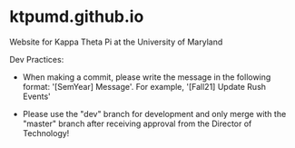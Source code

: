 # ktpumd.github.io

Website for Kappa Theta Pi at the University of Maryland

Dev Practices:

- When making a commit, please write the message in the following format: '[SemYear] Message'. For example, '[Fall21] Update Rush Events'

- Please use the "dev" branch for development and only merge with the "master" branch after receiving approval from the Director of Technology!
